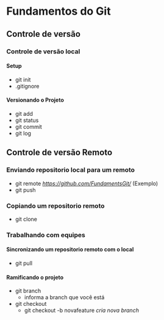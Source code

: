 # Fundamentos do Git
## **Controle de versão**
### Controle de versão local
#### Setup
   - git init
   - .gitignore              
#### Versionando o Projeto
   - git add
   - git status
   - git commit
   - git log
## **Controle de versão Remoto**
### Enviando repositorio local para um remoto
   - git remote *https://github.com/FundamentsGit/* (Exemplo)
   - git push
### Copiando um repositorio remoto
   - git clone      
### Trabalhando com equipes
#### Sincronizando um repositorio remoto com o local
   - git pull
#### Ramificando o projeto
   - git branch
      - informa a branch que você está
   - git checkout
      - git checkout -b novafeature *cria nova branch*


                
        